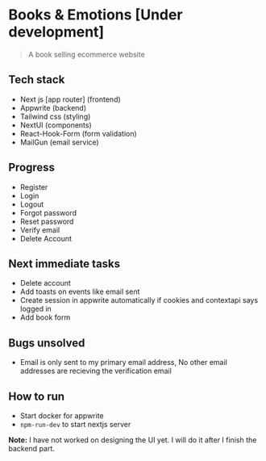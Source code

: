 # Books & Emotions [Under development]
> A book selling ecommerce website

## Tech stack

- Next js [app router] (frontend)
- Appwrite (backend)
- Tailwind css (styling)
- NextUI (components)
- React-Hook-Form (form validation)
- MailGun (email service)

## Progress

- Register
- Login
- Logout
- Forgot password
- Reset password
- Verify email
- Delete Account

## Next immediate tasks

- Delete account
- Add toasts on events like email sent
- Create session in appwrite automatically if cookies and contextapi says logged in
- Add book form

## Bugs unsolved

- Email is only sent to my primary email address, No other email addresses are recieving the verification email

## How to run

- Start docker for appwrite
- `npm-run-dev` to start nextjs server

**Note:** I have not worked on designing the UI yet. I will do it after I finish the backend part.

